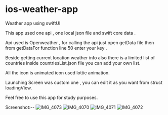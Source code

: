 # ios-weather-app
Weather app using swiftUI

This app used one api , one local json file and swift core data .


Api used is Openweather , for calling the api just open getData file then from getDataFor function line 50 enter your key .

Beside getting current location weather info also there is a limited list of countries inside countriesList.json file you can add your own list.

All the icon is animated icon used lottie animation.

Launching Screen was custom one , you can edit it as you want from struct loadingView.


Feel free to use this app for study purposes.

Screenshot:--
![IMG_4073](https://user-images.githubusercontent.com/70070951/129857569-dbb12ac2-978f-4505-880c-f4d36cde058c.PNG)
![IMG_4070](https://user-images.githubusercontent.com/70070951/129857622-18fe296f-421a-4d03-9e55-f4c3519b5cec.PNG)
![IMG_4071](https://user-images.githubusercontent.com/70070951/129857667-116b400c-6175-4b63-948b-f85d0d390485.PNG)
![IMG_4072](https://user-images.githubusercontent.com/70070951/129857685-173ee274-bf3f-4307-a624-6efc0c46a3ba.PNG)




